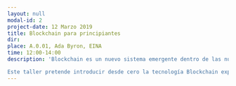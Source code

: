 ```yaml
---
layout: null
modal-id: 2
project-date: 12 Marzo 2019
title: Blockchain para principiantes
dir: 
place: A.0.01, Ada Byron, EINA
time: 12:00-14:00
description: 'Blockchain es un nuevo sistema emergente dentro de las nuevas tecnologías que está en actualmente en auge. Tras su uso en el mundo de las criptomonedas, se ha tendido a especializar esta tecnología en ese ámbito, aunque realmente que puede aplicarse junto con cualquier otra tecnología que conocemos e interactuar con ella sin problemas.

Este taller pretende introducir desde cero la tecnología Blockchain explicando su funcionamiento desde un punto de vista técnico, desde cero, y de manera que se clarifiquen todas aquellas dudas que existen en torno a su funcionamiento y sus posibles usos, entrando además en una explicación sobre sus posibles usos, ventajas y desventajas y mostrando los retos que quedan por cumplir en una tecnología en pleno crecimiento.'
---
```

